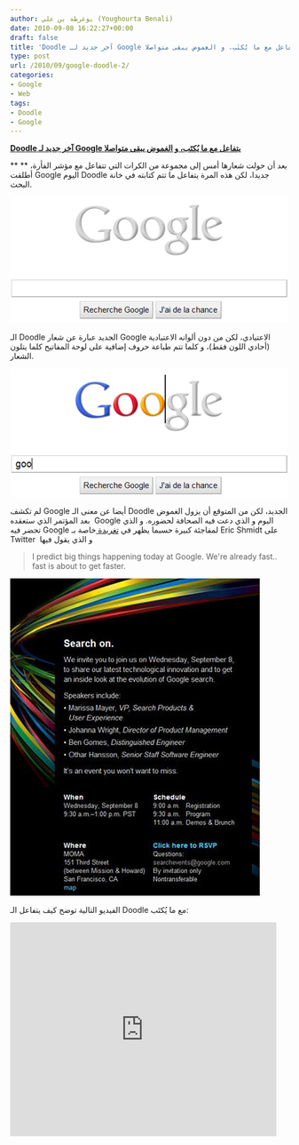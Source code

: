 ```yaml
---
author: يوغرطة بن علي (Youghourta Benali)
date: 2010-09-08 16:22:27+00:00
draft: false
title: 'Doodle آخر جديد لـ Google يتفاعل مع ما يُكتَب، و الغموض يبقى متواصلا '
type: post
url: /2010/09/google-doodle-2/
categories:
- Google
- Web
tags:
- Doodle
- Google
---
```


**[Doodle آخر جديد لـ Google يتفاعل مع ما يُكتَب، و الغموض يبقى متواصلا]( https://www.it-scoop.com/2010/09/google-doodle-2/)**




**
** بعد أن حولت شعارها أمس إلى مجموعة من الكرات التي تتفاعل مع مؤشر الفأرة، أطلقت Google اليوم Doodle جديدا، لكن هذه المرة يتفاعل ما تتم كتابته في خانة البحث.




[![](GoogleDoodle1.png)
]( https://www.it-scoop.com/2010/09/google-doodle-2/)


الـ Doodle الجديد عبارة عن شعار Google الاعتيادي، لكن من دون ألوانه الاعتيادية (أحادي اللون فقط)، و كلما تتم طباعة حروف إضافية على لوحة المفاتيح كلما يتلون الشعار.

[![](GoogleDoodle2.png)
]( https://www.it-scoop.com/2010/09/google-doodle-2/)

لم تكشف Google أيضا عن معنى الـ Doodle الجديد، لكن من المتوقع أن يزول الغموض بعد المؤتمر الذي ستعقده  Google اليوم و الذي دعت فيه الصحافة لحضوره. و الذي تحضر فيه Google لمفاجئة كبيرة حسبما يظهر في [تغريدة ](http://twitter.com/ericschmidt/status/23920548950)خاصة بـ Eric Shmidt على Twitter  و الذي يقول فيها


<blockquote>I predict big things happening today at Google.  We're already fast.. fast is about to get faster.</blockquote>


[![](Google-Invitation.jpg)
]( https://www.it-scoop.com/2010/09/google-doodle-2/)

الفيديو التالية توضح كيف يتفاعل الـ Doodle مع ما يُكتَب:

<!-- more -->



<object classid="clsid:d27cdb6e-ae6d-11cf-96b8-444553540000" width="480" codebase="http://download.macromedia.com/pub/shockwave/cabs/flash/swflash.cab#version=6,0,40,0" height="385"><embed src="http://www.youtube.com/v/hVujZOvdQ34?fs=1&hl=fr_FR" allowscriptaccess="always" height="385" width="480" allowfullscreen="true" type="application/x-shockwave-flash"></embed></object>
